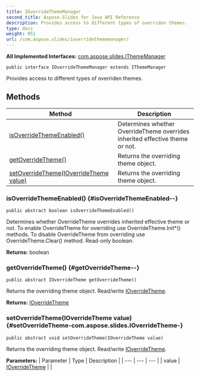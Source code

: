 ```yaml
---
title: IOverrideThemeManager
second_title: Aspose.Slides for Java API Reference
description: Provides access to different types of overriden themes.
type: docs
weight: 951
url: /com.aspose.slides/ioverridethememanager/
---
```

**All Implemented Interfaces:**
[com.aspose.slides.IThemeManager](../../com.aspose.slides/ithememanager)
```
public interface IOverrideThemeManager extends IThemeManager
```

Provides access to different types of overriden themes.
## Methods

| Method | Description |
| --- | --- |
| [isOverrideThemeEnabled()](#isOverrideThemeEnabled--) | Determines whether OverrideTheme overrides inherited effective theme or not. |
| [getOverrideTheme()](#getOverrideTheme--) | Returns the overriding theme object. |
| [setOverrideTheme(IOverrideTheme value)](#setOverrideTheme-com.aspose.slides.IOverrideTheme-) | Returns the overriding theme object. |
### isOverrideThemeEnabled() {#isOverrideThemeEnabled--}
```
public abstract boolean isOverrideThemeEnabled()
```


Determines whether OverrideTheme overrides inherited effective theme or not. To enable OverrideTheme for overriding use OverrideTheme.Init\*() methods. To disable OverrideTheme from overriding use OverrideTheme.Clear() method. Read-only boolean.

**Returns:**
boolean
### getOverrideTheme() {#getOverrideTheme--}
```
public abstract IOverrideTheme getOverrideTheme()
```


Returns the overriding theme object. Read/write [IOverrideTheme](../../com.aspose.slides/ioverridetheme).

**Returns:**
[IOverrideTheme](../../com.aspose.slides/ioverridetheme)
### setOverrideTheme(IOverrideTheme value) {#setOverrideTheme-com.aspose.slides.IOverrideTheme-}
```
public abstract void setOverrideTheme(IOverrideTheme value)
```


Returns the overriding theme object. Read/write [IOverrideTheme](../../com.aspose.slides/ioverridetheme).

**Parameters:**
| Parameter | Type | Description |
| --- | --- | --- |
| value | [IOverrideTheme](../../com.aspose.slides/ioverridetheme) |  |

